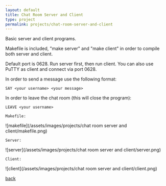 ```yaml
---
layout: default
title: Chat Room Server and Client
type: project
permalink: projects/chat-room-server-and-client
---
```


Basic server and client programs. 

Makefile is included, "make server" and "make client" in order to compile both server and client. 

Default port is 0628. Run server first, then run client. You can also use PuTTY as client and connect via port 0628.

In order to send a message use the following format:
 
    SAY <your username> <your message>
    
In order to leave the chat room (this will close the program):

    LEAVE <your username>


`Makefile:`

![makefile](/assets/images/projects/chat room server and client/makefile.png)


`Server:`

![server](/assets/images/projects/chat room server and client/server.png)


`Client:`

![client](/assets/images/projects/chat room server and client/client.png)

[back](./)